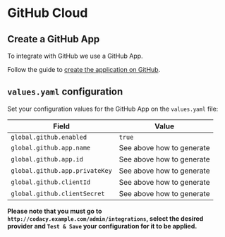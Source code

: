 # GitHub Cloud

## Create a GitHub App

To integrate with GitHub we use a GitHub App.

Follow the guide to [create the application on GitHub](create-github-app.md).

## `values.yaml` configuration

Set your configuration values for the GitHub App on the `values.yaml` file:

| Field                          | Value                     |
| ------------------------------ | ------------------------- |
| `global.github.enabled`        | `true`                    |
| `global.github.app.name`       | See above how to generate |
| `global.github.app.id`         | See above how to generate |
| `global.github.app.privateKey` | See above how to generate |
| `global.github.clientId`       | See above how to generate |
| `global.github.clientSecret`   | See above how to generate |

**Please note that you must go to `http://codacy.example.com/admin/integrations`, select the desired provider and `Test & Save` your configuration for it to be applied.**
